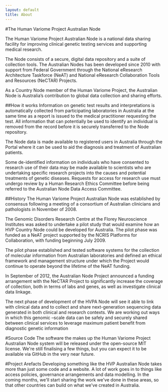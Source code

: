 ```yaml
---
layout: default
title: About
---
```


#The Human Variome Project Australian Node


The Human Variome Project Australian Node is a national data sharing facility for improving clinical genetic testing services and supporting medical research.

The Node consists of a secure, digital data repository and a suite of collection tools. The Australian Nodes has been developed since 2010 with support from Federal Government through the National eResearch Architecture Taskforce (NeAT) and National eResearch Collaboration Tools and Resources (NeCTAR) Projects.

As a Country Node member of the Human Variome Project, the Australian Node is Australia’s contribution to global data collection and sharing efforts.

##How it works
Information on genetic test results and interpretations is automatically collected from participating laboratories in Australia at the same time as a report is issued to the medical practitioner requesting the test. All information that can potentially be used to identify an individual is removed from the record before it is securely transferred to the Node repository.

The Node data is made available to registered users in Australia through the Portal where it can be used to aid the diagnosis and treatment of Australian patients.

Some de-identified information on individuals who have consented to research use of their data may be made available to scientists who are undertaking specific research projects into the causes and potential treatments of genetic diseases. Requests for access for research use must undergo review by a Human Research Ethics Committee before being referred to the Australian Node Data Access Committee.

##History
The Human Variome Project Australian Node was established by consensus following a meeting of a consortium of Australian clinicians and pathologists in November of 2008.

The Genomic Disorders Research Centre at the Florey Neuroscience Institutes was asked to undertake a pilot study that would examine how an HVP Country Node could be developed for Australia. The pilot phase was funded as a NeAT project supported by the NCRIS Platforms for Collaboration, with funding beginning July 2009.

The pilot phase established and tested software systems for the collection of molecular information from Australian laboratories and defined an ethical framework and management structure under which the Project would continue to operate beyond the lifetime of the NeAT funding.

In September of 2012, the Australian Node Project announced a funding arrangement with the NeCTAR Project to significantly increase the coverage of collection, both in terms of labs and genes, as well as investigate clinical data linkage.

The next phase of development of the HVPA Node will see it able to link with clinical data and to collect and share next-generation sequencing data generated in both clinical and research contexts. We are working out ways in which this genomic –scale data can be safely and securely shared between clinical services to leverage maximum patient benefit from diagnostic genetic information

#Source Code
The software the makes up the Human Variome Project Australian Node system will be released under the open-source MIT license. We're still finalising a few things, but you can expect it to be available via GitHub in the very near future.

#Project Arefacts
Developing something like the HVP Australian Node takes more than just some code and a website. A lot of work goes in to things like access policies, governance arrangements and data modelling. In the coming months, we'll start sharing the work we've done in these areas, so that other countries can build on what we've created in Australia.